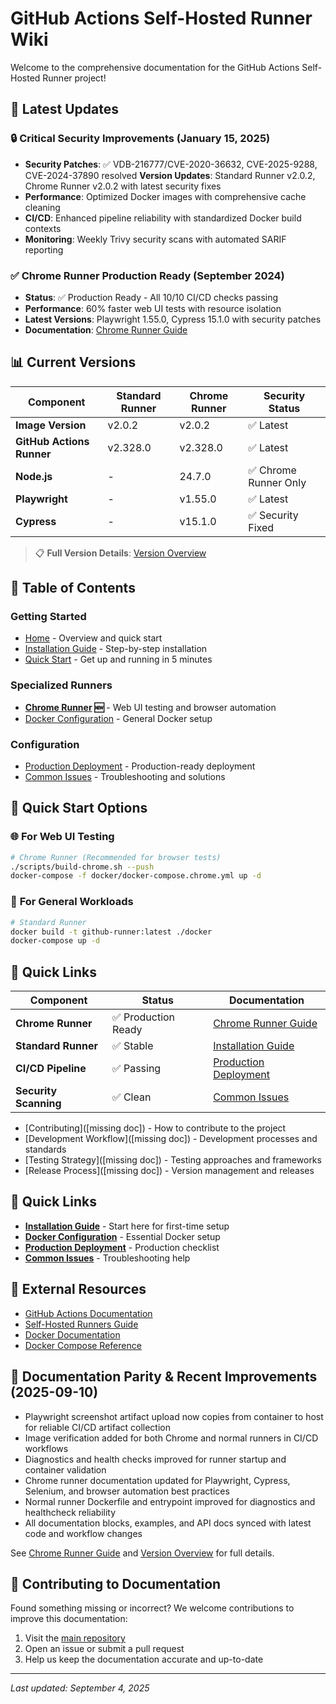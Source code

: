 # GitHub Actions Self-Hosted Runner Wiki

Welcome to the comprehensive documentation for the GitHub Actions Self-Hosted Runner project!

## 🎯 **Latest Updates**

### 🔒 **Critical Security Improvements** (January 15, 2025)

- **Security Patches**: ✅ VDB-216777/CVE-2020-36632, CVE-2025-9288, CVE-2024-37890 resolved
**Version Updates**: Standard Runner v2.0.2, Chrome Runner v2.0.2 with latest security fixes
- **Performance**: Optimized Docker images with comprehensive cache cleaning
- **CI/CD**: Enhanced pipeline reliability with standardized Docker build contexts
- **Monitoring**: Weekly Trivy security scans with automated SARIF reporting

### ✅ **Chrome Runner Production Ready** (September 2024)

- **Status**: ✅ Production Ready - All 10/10 CI/CD checks passing
- **Performance**: 60% faster web UI tests with resource isolation
- **Latest Versions**: Playwright 1.55.0, Cypress 15.1.0 with security patches
- **Documentation**: [Chrome Runner Guide](Chrome-Runner)

## 📊 **Current Versions**

| Component                 | Standard Runner | Chrome Runner | Security Status   |
| ------------------------- | --------------- | ------------- | ----------------- |
| **Image Version**         | v2.0.2          | v2.0.2        | ✅ Latest         |
| **GitHub Actions Runner** | v2.328.0        | v2.328.0      | ✅ Latest         |
| **Node.js**               | -               | 24.7.0        | ✅ Chrome Runner Only |
| **Playwright**            | -               | v1.55.0       | ✅ Latest         |
| **Cypress**               | -               | v15.1.0       | ✅ Security Fixed |

> 📋 **Full Version Details**: [Version Overview](../docs/VERSION_OVERVIEW.md)

## 📖 Table of Contents

### Getting Started

- [Home](Home.md) - Overview and quick start
- [Installation Guide](Installation-Guide.md) - Step-by-step installation
- [Quick Start](Quick-Start.md) - Get up and running in 5 minutes

### Specialized Runners

- **[Chrome Runner](Chrome-Runner.md) 🆕** - Web UI testing and browser automation
- [Docker Configuration](Docker-Configuration.md) - General Docker setup

### Configuration

- [Production Deployment](Production-Deployment.md) - Production-ready deployment
- [Common Issues](Common-Issues.md) - Troubleshooting and solutions

## 🚀 Quick Start Options

### 🌐 **For Web UI Testing**

```bash
# Chrome Runner (Recommended for browser tests)
./scripts/build-chrome.sh --push
docker-compose -f docker/docker-compose.chrome.yml up -d
```

### 🐳 **For General Workloads**

```bash
# Standard Runner
docker build -t github-runner:latest ./docker
docker-compose up -d
```

## 🔗 **Quick Links**

| Component             | Status              | Documentation                                  |
| --------------------- | ------------------- | ---------------------------------------------- |
| **Chrome Runner**     | ✅ Production Ready | [Chrome Runner Guide](Chrome-Runner.md)           |
| **Standard Runner**   | ✅ Stable           | [Installation Guide](Installation-Guide.md)       |
| **CI/CD Pipeline**    | ✅ Passing          | [Production Deployment](Production-Deployment.md) |
| **Security Scanning** | ✅ Clean            | [Common Issues](Common-Issues.md)                 |

- [Contributing]([missing doc]) - How to contribute to the project
- [Development Workflow]([missing doc]) - Development processes and standards
- [Testing Strategy]([missing doc]) - Testing approaches and frameworks
- [Release Process]([missing doc]) - Version management and releases

## 🚀 Quick Links

- **[Installation Guide](Installation-Guide.md)** - Start here for first-time setup
- **[Docker Configuration](Docker-Configuration.md)** - Essential Docker setup
- **[Production Deployment](Production-Deployment.md)** - Production checklist
- **[Common Issues](Common-Issues.md)** - Troubleshooting help

## 🔗 External Resources

- [GitHub Actions Documentation](https://docs.github.com/en/actions)
- [Self-Hosted Runners Guide](https://docs.github.com/en/actions/hosting-your-own-runners)
- [Docker Documentation](https://docs.docker.com/)
- [Docker Compose Reference](https://docs.docker.com/compose/)

## 📝 Documentation Parity & Recent Improvements (2025-09-10)

- Playwright screenshot artifact upload now copies from container to host for reliable CI/CD artifact collection
- Image verification added for both Chrome and normal runners in CI/CD workflows
- Diagnostics and health checks improved for runner startup and container validation
- Chrome runner documentation updated for Playwright, Cypress, Selenium, and browser automation best practices
- Normal runner Dockerfile and entrypoint improved for diagnostics and healthcheck reliability
- All documentation blocks, examples, and API docs synced with latest code and workflow changes

See [Chrome Runner Guide](Chrome-Runner.md) and [Version Overview](../docs/VERSION_OVERVIEW.md) for full details.

## 📝 Contributing to Documentation

Found something missing or incorrect? We welcome contributions to improve this documentation:

1. Visit the [main repository](https://github.com/GrammaTonic/github-runner)
2. Open an issue or submit a pull request
3. Help us keep the documentation accurate and up-to-date

---

_Last updated: September 4, 2025_
